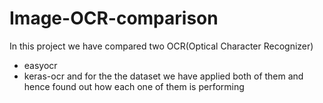 # Image-OCR-comparison
In this project we have compared two OCR(Optical Character Recognizer)
- easyocr
- keras-ocr
and for the the dataset we have applied both of them and hence found out how each one of them is performing
